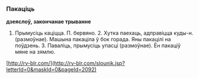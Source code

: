 ### Пакаціць
**дзеяслоў, закончанае трыванне**

1. Прымусіць каціцца. П. бервяно. 2. Хутка паехаць, адправіцца куды-н. (размоўнае). Машына пакаціла ў бок горада. Яны пакацілі на поўдзень. 3. Паваліць, прымусіць упасці (размоўнае). Ён пакаціў мяне на зямлю.

<a rel="author">[http://rv-blr.com/](http://rv-blr.com/slounik.jsp?letterId=0&maskId=0&pageId=2092)</a>
